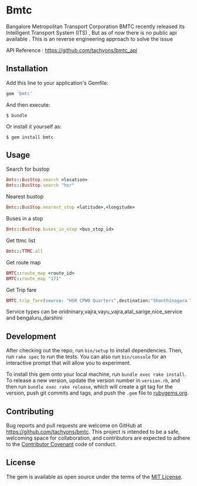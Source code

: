 # Bmtc

Bangalore Metropolitan Transport Corporation BMTC recently released its Intelligent Transport System (ITS) , But as of now there is no public api available . This is an reverse engineering approach to solve the issue

API Reference : https://github.com/tachyons/bmtc_api

## Installation

Add this line to your application's Gemfile:

```ruby
gem 'bmtc'
```

And then execute:

    $ bundle

Or install it yourself as:

    $ gem install bmtc

## Usage

Search for bustop
```ruby
Bmtc::BusStop.search <location>
Bmtc::BusStop.search "hsr"
```
Nearest bustop

```ruby
Bmtc::BusStop.nearest_stop <latitude>,<longitude>
```

Buses in a stop
```ruby
Bmtc::BusStop.buses_in_stop <bus_stop_id>
```
Get ttmc list

```ruby
Bmtc::TTMC.all
```

Get route map

```ruby
BMTC::route_map <route_id>
BMTC::route_map "171"
```

Get Trip fare

```ruby
BMTC.trip_fare(source: "HSR CPWD Quarters",destination:"Shanthinagara TTMC",service_type: :ordinary,no_adults: 1)
```

Service types can be oridninary,vajra,vayu_vajra,atal_sarige,nice_service and bengaluru_darshini
## Development

After checking out the repo, run `bin/setup` to install dependencies. Then, run `rake spec` to run the tests. You can also run `bin/console` for an interactive prompt that will allow you to experiment.

To install this gem onto your local machine, run `bundle exec rake install`. To release a new version, update the version number in `version.rb`, and then run `bundle exec rake release`, which will create a git tag for the version, push git commits and tags, and push the `.gem` file to [rubygems.org](https://rubygems.org).

## Contributing

Bug reports and pull requests are welcome on GitHub at https://github.com/tachyons/bmtc. This project is intended to be a safe, welcoming space for collaboration, and contributors are expected to adhere to the [Contributor Covenant](http://contributor-covenant.org) code of conduct.


## License

The gem is available as open source under the terms of the [MIT License](http://opensource.org/licenses/MIT).
